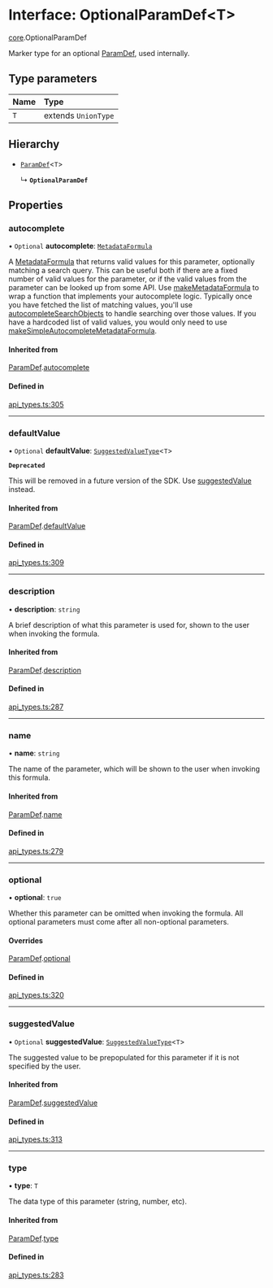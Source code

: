 # Interface: OptionalParamDef<T\>

[core](../modules/core.md).OptionalParamDef

Marker type for an optional [ParamDef](core.ParamDef.md), used internally.

## Type parameters

| Name | Type |
| :------ | :------ |
| `T` | extends `UnionType` |

## Hierarchy

- [`ParamDef`](core.ParamDef.md)<`T`\>

  ↳ **`OptionalParamDef`**

## Properties

### autocomplete

• `Optional` **autocomplete**: [`MetadataFormula`](../types/core.MetadataFormula.md)

A [MetadataFormula](../types/core.MetadataFormula.md) that returns valid values for this parameter, optionally matching a search
query. This can be useful both if there are a fixed number of valid values for the parameter,
or if the valid values from the parameter can be looked up from some API.
Use [makeMetadataFormula](../functions/core.makeMetadataFormula.md) to wrap a function that implements your autocomplete logic.
Typically once you have fetched the list of matching values, you'll use
[autocompleteSearchObjects](../functions/core.autocompleteSearchObjects.md) to handle searching over those values.
If you have a hardcoded list of valid values, you would only need to use
[makeSimpleAutocompleteMetadataFormula](../functions/core.makeSimpleAutocompleteMetadataFormula.md).

#### Inherited from

[ParamDef](core.ParamDef.md).[autocomplete](core.ParamDef.md#autocomplete)

#### Defined in

[api_types.ts:305](https://github.com/coda/packs-sdk/blob/main/api_types.ts#L305)

___

### defaultValue

• `Optional` **defaultValue**: [`SuggestedValueType`](../types/core.SuggestedValueType.md)<`T`\>

**`Deprecated`**

This will be removed in a future version of the SDK. Use [suggestedValue](core.ParamDef.md#suggestedvalue) instead.

#### Inherited from

[ParamDef](core.ParamDef.md).[defaultValue](core.ParamDef.md#defaultvalue)

#### Defined in

[api_types.ts:309](https://github.com/coda/packs-sdk/blob/main/api_types.ts#L309)

___

### description

• **description**: `string`

A brief description of what this parameter is used for, shown to the user when invoking the formula.

#### Inherited from

[ParamDef](core.ParamDef.md).[description](core.ParamDef.md#description)

#### Defined in

[api_types.ts:287](https://github.com/coda/packs-sdk/blob/main/api_types.ts#L287)

___

### name

• **name**: `string`

The name of the parameter, which will be shown to the user when invoking this formula.

#### Inherited from

[ParamDef](core.ParamDef.md).[name](core.ParamDef.md#name)

#### Defined in

[api_types.ts:279](https://github.com/coda/packs-sdk/blob/main/api_types.ts#L279)

___

### optional

• **optional**: ``true``

Whether this parameter can be omitted when invoking the formula.
All optional parameters must come after all non-optional parameters.

#### Overrides

[ParamDef](core.ParamDef.md).[optional](core.ParamDef.md#optional)

#### Defined in

[api_types.ts:320](https://github.com/coda/packs-sdk/blob/main/api_types.ts#L320)

___

### suggestedValue

• `Optional` **suggestedValue**: [`SuggestedValueType`](../types/core.SuggestedValueType.md)<`T`\>

The suggested value to be prepopulated for this parameter if it is not specified by the user.

#### Inherited from

[ParamDef](core.ParamDef.md).[suggestedValue](core.ParamDef.md#suggestedvalue)

#### Defined in

[api_types.ts:313](https://github.com/coda/packs-sdk/blob/main/api_types.ts#L313)

___

### type

• **type**: `T`

The data type of this parameter (string, number, etc).

#### Inherited from

[ParamDef](core.ParamDef.md).[type](core.ParamDef.md#type)

#### Defined in

[api_types.ts:283](https://github.com/coda/packs-sdk/blob/main/api_types.ts#L283)
